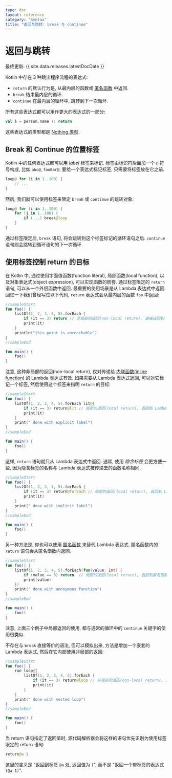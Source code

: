 ```yaml
---
type: doc
layout: reference
category: "Syntax"
title: "返回与跳转: break 与 continue"
---
```


# 返回与跳转

最终更新: {{ site.data.releases.latestDocDate }}

Kotlin 中存在 3 种跳出程序流程的表达式:

* `return` 的默认行为是, 从最内层的函数或 [匿名函数](lambdas.html#anonymous-functions) 中返回.
* `break` 结束最内层的循环.
* `continue` 在最内层的循环中, 跳转到下一次循环.

所有这些表达式都可以用作更大的表达式的一部分:

```kotlin
val s = person.name ?: return
```

这些表达式的类型都是 [Nothing 类型](exceptions.html#the-nothing-type).

## Break 和 Continue 的位置标签

Kotlin 中的任何表达式都可以用 _label_ 标签来标记.
标签由标识符后面加一个 `@` 符号构成, 比如 `abc@`, `fooBar@`.
要给一个表达式标记标签, 只需要将标签放在它之前.

```kotlin
loop@ for (i in 1..100) {
    // ...
}
```

然后, 我们就可以使用标签来限定 `break` 或 `continue` 的跳转对象:

```kotlin
loop@ for (i in 1..100) {
    for (j in 1..100) {
        if (...) break@loop
    }
}
```

通过标签限定后, `break` 语句, 将会跳转到这个标签标记的循环语句之后.
`continue` 语句则会跳转到循环语句的下一次循环.


## 使用标签控制 return 的目标

在 Kotlin 中, 通过使用字面值函数(function literal), 局部函数(local function), 以及对象表达式(object expression), 可以实现函数的嵌套.
通过标签限定的 `return` 语句, 可以从一个外层函数中返回.
最重要的使用场景是从 Lambda 表达式中返回.
回忆一下我们曾经写过以下代码, `return` 表达式会从最内层的函数 `foo` 中返回:

<div class="sample" markdown="1" theme="idea">

```kotlin
//sampleStart
fun foo() {
    listOf(1, 2, 3, 4, 5).forEach {
        if (it == 3) return // 非局部的返回(non-local return), 直接返回到 foo() 函数的调用者
        print(it)
    }
    println("this point is unreachable")
}
//sampleEnd

fun main() {
    foo()
}
```
</div>

注意, 这种非局部的返回(non-local return), 仅对传递给 [内联函数(inline function)](inline-functions.html) 的 Lambda 表达式有效.
如果需要从 Lambda 表达式返回, 可以对它标记一个标签, 然后使用这个标签来指明 `return` 的目标:

<div class="sample" markdown="1" theme="idea">

```kotlin
//sampleStart
fun foo() {
    listOf(1, 2, 3, 4, 5).forEach lit@{
        if (it == 3) return@lit // 局部的返回(local return), 返回到 Lambda 表达式的调用者: 返回到 forEach 循环
        print(it)
    }
    print(" done with explicit label")
}
//sampleEnd

fun main() {
    foo()
}
```
</div>

这样, `return` 语句就只从 Lambda 表达式中返回.
通常, 使用 _隐含标签_ 会更方便一些, 因为隐含标签的名称与 Lambda 表达式被传递去的函数名称相同.

<div class="sample" markdown="1" theme="idea">

```kotlin
//sampleStart
fun foo() {
    listOf(1, 2, 3, 4, 5).forEach {
        if (it == 3) return@forEach // 局部的返回(local return), 返回到 Lambda 表达式的调用者: 返回到 forEach 循环
        print(it)
    }
    print(" done with implicit label")
}
//sampleEnd

fun main() {
    foo()
}
```
</div>

另一种方法是, 你也可以使用 [匿名函数](lambdas.html#anonymous-functions) 来替代 Lambda 表达式.
匿名函数内的 `return` 语句会从匿名函数内返回.

<div class="sample" markdown="1" theme="idea">

```kotlin
//sampleStart
fun foo() {
    listOf(1, 2, 3, 4, 5).forEach(fun(value: Int) {
        if (value == 3) return  // 局部的返回(local return), 返回到匿名函数的调用者: 返回到 forEach 循环
        print(value)
    })
    print(" done with anonymous function")
}
//sampleEnd

fun main() {
    foo()
}
```
</div>

注意, 上面三个例子中局部返回的使用, 都与通常的循环中的 `continue` 关键字的使用很类似.

不存在与 `break` 直接等价的语法, 但可以模拟出来, 方法是增加一个嵌套的 Lambda 表达式, 然后在它内部使用非局部的返回:

<div class="sample" markdown="1" theme="idea">

```kotlin
//sampleStart
fun foo() {
    run loop@{
        listOf(1, 2, 3, 4, 5).forEach {
            if (it == 3) return@loop // 非局部的返回(non-local return), 从传递给 run 函数的 Lambda 表达式中返回
            print(it)
        }
    }
    print(" done with nested loop")
}
//sampleEnd

fun main() {
    foo()
}
```
</div>

当 return 语句指定了返回值时, 源代码解析器会将这样的语句优先识别为使用标签限定的 return 语句:

```kotlin
return@a 1
```

这里的含义是 "返回到标签 `@a` 处, 返回值为 `1`", 而不是 "返回一个带标签的表达式 `(@a 1)`".
